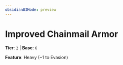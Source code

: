 ```yaml
---
obsidianUIMode: preview
---
```

# Improved Chainmail Armor

**Tier**: `2` | **Base**: `6`

**Feature**: Heavy (−1 to Evasion)
